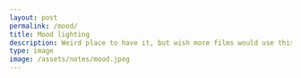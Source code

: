```yaml
---
layout: post
permalink: /mood/
title: Mood lighting
description: Weird place to have it, but wish more films would use this red lighting in scenes. 
type: image
image: /assets/notes/mood.jpeg
---
```

